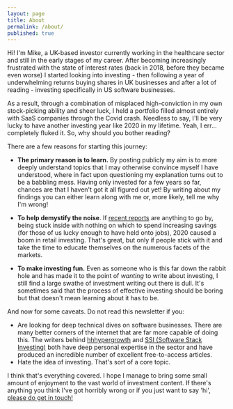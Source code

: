 ```yaml
---
layout: page
title: About
permalink: /about/
published: true
---
```


Hi! I'm Mike, a UK-based investor currently working in the healthcare sector and still in the early stages of my career. After becoming increasingly frustrated with the state of interest rates (back in 2018, before they became even worse) I started looking into investing - then following a year of underwhelming returns buying shares in UK businesses and after a lot of reading - investing specifically in US software businesses.

As a result, through a combination of misplaced high-conviction in my own stock-picking ability and sheer luck, I held a portfolio filled almost entirely with SaaS companies through the Covid crash. Needless to say, I'll be very lucky to have another investing year like 2020 in my lifetime. Yeah, I err... completely fluked it. So, why should you bother reading?

There are a few reasons for starting this journey:

- **The primary reason is to learn.** By posting publicly my aim is to more deeply understand topics that I may otherwise convince myself I have understood, where in fact upon questioning my explanation turns out to be a babbling mess. Having only invested for a few years so far, chances are that I haven't got it all figured out yet! By writing about my findings you can either learn along with me or, more likely, tell me why I'm wrong! 

- **To help demystify the noise**. If [recent reports](https://www.cnbc.com/2021/04/08/a-large-chunk-of-the-retail-investing-crowd-got-their-start-during-the-pandemic-schwab-survey-shows.html) are anything to go by, being stuck inside with nothing on which to spend increasing savings (for those of us lucky enough to have held onto jobs), 2020 caused a boom in retail investing. That's great, but only if people stick with it and take the time to educate themselves on the numerous facets of the markets.

- **To make investing fun.** Even as someone who is this far down the rabbit hole and has made it to the point of *wanting* to write about investing, I still find a large swathe of investment writing out there is dull. It's sometimes said that the process of effective investing should be boring but that doesn't mean learning about it has to be.

And now for some caveats. Do not read this newsletter if you:

- Are looking for deep technical dives on software businesses. There are many better corners of the internet that are far more capable of doing this. The writers behind [hhhypergrowth](https://hhhypergrowth.com/) and [SSI (Software Stack Investing)](https://softwarestackinvesting.com/) both have deep personal expertise in the sector and have produced an incredible number of excellent free-to-access articles. 
- Hate the idea of investing. That\'s sort of a core topic.

I think that's everything covered. I hope I manage to bring some small amount of enjoyment to the vast world of investment content. If there's anything you think I've got horribly wrong or if you just want to say 'hi', [please do get in touch!](mailto:asthecrowbuys@gmail.com)
